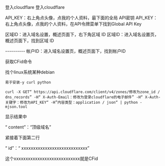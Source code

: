 登入cloudflare	登入cloudflare


API_KEY：右上角点头像，点我的个人资料，最下面的全局 API密钥	API_KEY：右上角点头像，点我的个人资料，在API令牌菜单下找到Global API Key


区域ID：进入域名设置，概述页面下，右下角区域 ID	区域ID：进入域名设置页，概述页面下，找到区域 ID


----------	帐户ID：进入域名设置页，概述页面下，找到帐户ID


获取CFid命令	

找个linux系统某种debian	
```	
易于安装-y curl python	
```	
```	
curl -X GET“ https://api.cloudflare.com/client/v4/zones/修改为zone_id / dns_records” -H“ X-Auth-Email：修改为登录cloudflare的电子邮件” -H“ X-Auth-关键字：修改为API_KEY“ -H”内容类型：application / json“ | python -mjson.tool	
```	
显示结果中	

“ content”：“顶级域名”	

紧接着下面第二行	

“ id”：“ xxxxxxxxxxxxxxxxxxxxxxxxxxxx”	

这个xxxxxxxxxxxxxxxxxxxxxxxxxxxx就是CFid	

